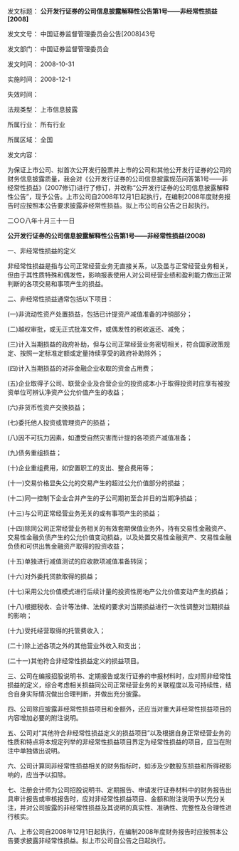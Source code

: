             
发文标题： **公开发行证券的公司信息披露解释性公告第1号——非经常性损益[2008]**

发文文号： 中国证券监督管理委员会公告[2008]43号

发文部门： 中国证券监督管理委员会

发文时间： 2008-10-31

实施时间： 2008-12-1

失效时间：

法规类型： 上市信息披露

所属行业： 所有行业

所属区域： 全国

发文内容：

 为保证上市公司、拟首次公开发行股票并上市的公司和其他公开发行证券的公司的财务信息披露质量，我会对《公开发行证券的公司信息披露规范问答第1号——非经常性损益》(2007修订)进行了修订，并改称“公开发行证券的公司信息披露解释性公告”，现予公告。上市公司自2008年12月1日起执行，在编制2008年度财务报告时应按照本公告要求披露非经常性损益。拟上市公司自公告之日起执行。

 二○○八年十月三十一日

**公开发行证券的公司信息披露解释性公告第1号——非经常性损益(2008)**

 一、非经常性损益的定义

 非经常性损益是指与公司正常经营业务无直接关系，以及虽与正常经营业务相关，但由于其性质特殊和偶发性，影响报表使用人对公司经营业绩和盈利能力做出正常判断的各项交易和事项产生的损益。

 二、非经常性损益通常包括以下项目：

 (一)非流动性资产处置损益，包括已计提资产减值准备的冲销部分；

 (二)越权审批，或无正式批准文件，或偶发性的税收返还、减免；

 (三)计入当期损益的政府补助，但与公司正常经营业务密切相关，符合国家政策规定、按照一定标准定额或定量持续享受的政府补助除外；

 (四)计入当期损益的对非金融企业收取的资金占用费；

 (五)企业取得子公司、联营企业及合营企业的投资成本小于取得投资时应享有被投资单位可辨认净资产公允价值产生的收益；

 (六)非货币性资产交换损益；

 (七)委托他人投资或管理资产的损益；

 (八)因不可抗力因素，如遭受自然灾害而计提的各项资产减值准备；

 (九)债务重组损益；

 (十)企业重组费用，如安置职工的支出、整合费用等；

 (十一)交易价格显失公允的交易产生的超过公允价值部分的损益；

 (十二)同一控制下企业合并产生的子公司期初至合并日的当期净损益；

 (十三)与公司正常经营业务无关的或有事项产生的损益；

 (十四)除同公司正常经营业务相关的有效套期保值业务外，持有交易性金融资产、交易性金融负债产生的公允价值变动损益，以及处置交易性金融资产、交易性金融负债和可供出售金融资产取得的投资收益；

 (十五)单独进行减值测试的应收款项减值准备转回；

 (十六)对外委托贷款取得的损益；

 (十七)采用公允价值模式进行后续计量的投资性房地产公允价值变动产生的损益；

 (十八)根据税收、会计等法律、法规的要求对当期损益进行一次性调整对当期损益的影响；

 (十九)受托经营取得的托管费收入；

 (二十)除上述各项之外的其他营业外收入和支出；

 (二十一)其他符合非经常性损益定义的损益项目。

 三、公司在编报招股说明书、定期报告或发行证券的申报材料时，应对照非经常性损益的定义，综合考虑相关损益同公司正常经营业务的关联程度以及可持续性，结合自身实际情况做出合理判断，并做出充分披露。

 四、公司除应披露非经常性损益项目和金额外，还应当对重大非经常性损益项目的内容增加必要的附注说明。

 五、公司对“其他符合非经常性损益定义的损益项目”以及根据自身正常经营业务的性质和特点将本规定列举的非经常性损益项目界定为经常性损益的项目，应当在附注中单独做出说明。

 六、公司计算同非经常性损益相关的财务指标时，如涉及少数股东损益和所得税影响的，应当予以扣除。

 七、注册会计师为公司招股说明书、定期报告、申请发行证券材料中的财务报告出具审计报告或审核报告时，应对非经常性损益项目、金额和附注说明予以充分关注，并对公司披露的非经常性损益及其说明的真实性、准确性、完整性及合理性进行核实。

八、上市公司自2008年12月1日起执行，在编制2008年度财务报告时应按照本公告要求披露非经常性损益。拟上市公司自公告之日起执行。